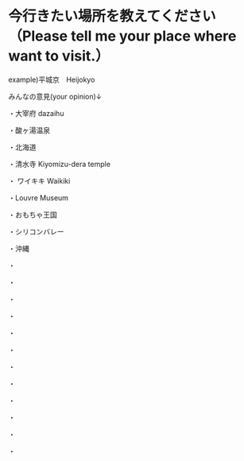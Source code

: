 # 今行きたい場所を教えてください（Please tell me your place where want to visit.）

example)平城京　Heijokyo

みんなの意見(your opinion)↓

・大宰府 dazaihu


・酸ヶ湯温泉

・北海道


・清水寺 Kiyomizu-dera temple


・ ワイキキ Waikiki

・Louvre Museum



・おもちゃ王国

・シリコンバレー


・沖縄

・

・

・

・

・

・

・

・

・

・

・

・
